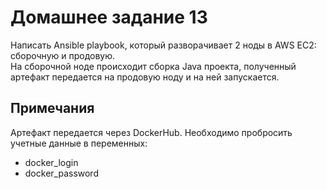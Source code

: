 # Домашнее задание 13
Написать Ansible playbook, который разворачивает 2 ноды в AWS EC2: сборочную и продовую.  
На сборочной ноде происходит сборка Java проекта, полученный артефакт передается на продовую ноду и на ней запускается.  

## Примечания
Артефакт передается через DockerHub. Необходимо пробросить учетные данные в переменных:
* docker_login
* docker_password